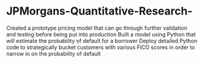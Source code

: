 # JPMorgans-Quantitative-Research-
Created a prototype pricing model that can go through further validation and testing before being put into production
Built a model using Python that will estimate the probability of default for a borrower 
Deploy detailed Python code to strategically bucket customers with various FICO scores in order to narrow in on the probability of default
